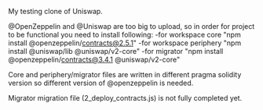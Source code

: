My testing clone of Uniswap.

@OpenZeppelin and @Uniswap are too big to upload, so in order for project to be functional you need to install following:
-for workspace core "npm install @openzeppelin/contracts@2.5.1"
-for workspace periphery "npm install @uniswap/lib @uniswap/v2-core"
-for migrator "npm install @openzeppelin/contracts@3.4.1 @uniswap/v2-core"

Core and periphery/migrator files are written in different pragma solidity version so different version of @openzeppelin is needed.

Migrator migration file (2_deploy_contracts.js) is not fully completed yet. 
